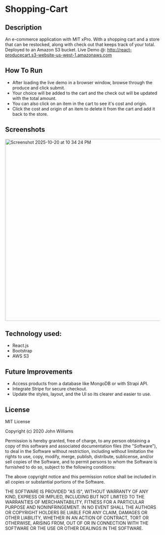 # Shopping-Cart

## Description 

An e-commerce application with MIT xPro. With a shopping cart and a store that can be restocked, along with check out that keeps track of your total. 
Deployed to an Amazon S3 bucket. Live Demo @: http://react-producecart.s3-website-us-west-1.amazonaws.com 

## How To Run

- After loading the live demo in a browser window, browse through the produce and click submit. 
- Your choice will be added to the cart and the check out will be updated with the total amount. 
- You can also click on an item in the cart to see it's cost and origin.
- Click the cost and origin of an item to delete it from the cart and add it back to the store.

## Screenshots

<img width="1016" height="588" alt="Screenshot 2025-10-20 at 10 34 24 PM" src="https://github.com/user-attachments/assets/c15ffd70-30c2-4531-8340-90e25c326948" />

## Technology used: 

- React.js
- Bootstrap
- AWS S3

## Future Improvements

- Access products from a database like MongoDB or with Strapi API. 
- Integrate Stripe for secure checkout. 
- Update the styles, layout, and the UI so its clearer and easier to use. 

## License

MIT License

Copyright (c) 2020 John Williams

Permission is hereby granted, free of charge, to any person obtaining a copy
of this software and associated documentation files (the "Software"), to deal
in the Software without restriction, including without limitation the rights
to use, copy, modify, merge, publish, distribute, sublicense, and/or sell
copies of the Software, and to permit persons to whom the Software is
furnished to do so, subject to the following conditions:

The above copyright notice and this permission notice shall be included in all
copies or substantial portions of the Software.

THE SOFTWARE IS PROVIDED "AS IS", WITHOUT WARRANTY OF ANY KIND, EXPRESS OR
IMPLIED, INCLUDING BUT NOT LIMITED TO THE WARRANTIES OF MERCHANTABILITY,
FITNESS FOR A PARTICULAR PURPOSE AND NONINFRINGEMENT. IN NO EVENT SHALL THE
AUTHORS OR COPYRIGHT HOLDERS BE LIABLE FOR ANY CLAIM, DAMAGES OR OTHER
LIABILITY, WHETHER IN AN ACTION OF CONTRACT, TORT OR OTHERWISE, ARISING FROM,
OUT OF OR IN CONNECTION WITH THE SOFTWARE OR THE USE OR OTHER DEALINGS IN THE
SOFTWARE.
